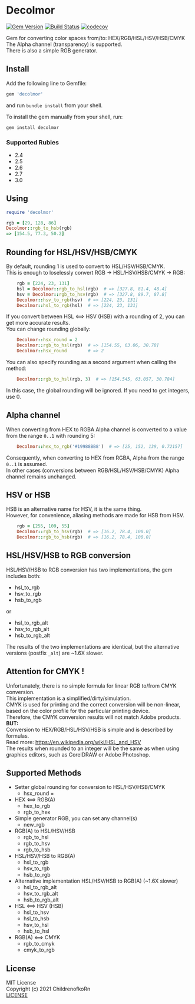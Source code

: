 # Decolmor
[![Gem Version](https://badge.fury.io/rb/decolmor.svg)](https://badge.fury.io/rb/decolmor)
[![Build Status](https://app.travis-ci.com/ChildrenofkoRn/decolmor.svg?token=ssJ5zvqjK7iZ4F1TaeQn&branch=main)](https://app.travis-ci.com/ChildrenofkoRn/decolmor)
[![codecov](https://codecov.io/gh/ChildrenofkoRn/decolmor/branch/main/graph/badge.svg?token=5P4OQUXC3N)](https://codecov.io/gh/ChildrenofkoRn/decolmor)

Gem for converting color spaces from/to: HEX/RGB/HSL/HSV/HSB/CMYK  
The Alpha channel (transparency) is supported.  
There is also a simple RGB generator.  

## Install
Add the following line to Gemfile:

```ruby
gem 'decolmor'
```
and run `bundle install` from your shell.

To install the gem manually from your shell, run:

```shell
gem install decolmor
```
### Supported Rubies
 - 2.4
 - 2.5
 - 2.6
 - 2.7
 - 3.0

## Using
```ruby
require 'decolmor'

rgb = [29, 128, 86]
Decolmor::rgb_to_hsb(rgb)
=> [154.5, 77.3, 50.2]
```
## Rounding for HSL/HSV/HSB/CMYK
By default, rounding 1 is used to convert to HSL/HSV/HSB/CMYK.  
This is enough to loselessly convert RGB -> HSL/HSV/HSB/CMYK -> RGB:
```ruby
    rgb = [224, 23, 131]  
    hsl = Decolmor::rgb_to_hsl(rgb)  # => [327.8, 81.4, 48.4]
    hsv = Decolmor::rgb_to_hsv(rgb)  # => [327.8, 89.7, 87.8]
    Decolmor::hsv_to_rgb(hsv)  # => [224, 23, 131]
    Decolmor::hsl_to_rgb(hsl)  # => [224, 23, 131]
```
If you convert between HSL <==> HSV (HSB) with a rounding of 2, you can get more accurate results.  
You can change rounding globally:
```ruby
    Decolmor::hsx_round = 2
    Decolmor::rgb_to_hsl(rgb)  # => [154.55, 63.06, 30.78]
    Decolmor::hsx_round        # => 2
```
You can also specify rounding as a second argument when calling the method:
```ruby
    Decolmor::rgb_to_hsl(rgb, 3)  # => [154.545, 63.057, 30.784]
```
In this case, the global rounding will be ignored.
If you need to get integers, use 0.
	
## Alpha channel
When converting from HEX to RGBA Alpha channel is converted to a value from the range `0..1` with rounding 5:
```ruby
    Decolmor::hex_to_rgb('#19988BB8')  # => [25, 152, 139, 0.72157]
```
Consequently, when converting to HEX from RGBA, Alpha from the range `0..1` is assumed.  
In other cases (conversions between RGB/HSL/HSV/HSB/CMYK) Alpha channel remains unchanged.

## HSV or HSB
HSB is an alternative name for HSV, it is the same thing.  
However, for convenience, aliasing methods are made for HSB from HSV.
```ruby
    rgb = [255, 109, 55]  
    Decolmor::rgb_to_hsv(rgb)  # => [16.2, 78.4, 100.0]
    Decolmor::rgb_to_hsb(rgb)  # => [16.2, 78.4, 100.0]
```
## HSL/HSV/HSB to RGB conversion
HSL/HSV/HSB to RGB conversion has two implementations, the gem includes both:
- hsl_to_rgb
- hsv_to_rgb
- hsb_to_rgb

or  
- hsl_to_rgb_alt
- hsv_to_rgb_alt
- hsb_to_rgb_alt

The results of the two implementations are identical, but the alternative versions (postfix `_alt`) are ~1.6X slower.

## Attention for CMYK !
Unfortunately, there is no simple formula for linear RGB to/from CMYK conversion.  
This implementation is a simplified/dirty/simulation.  
CMYK is used for printing and the correct conversion will be non-linear, based on the color profile for the particular printing device.  
Therefore, the CMYK conversion results will not match Adobe products.  
**BUT:**  
Conversion to HEX/RGB/HSL/HSV/HSB is simple and is described by formulas.  
Read more: https://en.wikipedia.org/wiki/HSL_and_HSV  
The results when rounded to an integer will be the same as when using graphics editors, such as CorelDRAW or Adobe Photoshop.

## Supported Methods
 - Setter global rounding for conversion to HSL/HSV/HSB/CMYK
   - hsx_round =
 - HEX <==> RGB(A)
   - hex_to_rgb
   - rgb_to_hex
  - Simple generator RGB, you can set any channel(s)
    - new_rgb
 - RGB(A) to HSL/HSV/HSB
   - rgb_to_hsl
   - rgb_to_hsv
   - rgb_to_hsb
 - HSL/HSV/HSB to RGB(A)
   - hsl_to_rgb
   - hsv_to_rgb
   - hsb_to_rgb
 - Alternative implementation HSL/HSV/HSB to RGB(A) (~1.6X slower)
   - hsl_to_rgb_alt
   - hsv_to_rgb_alt
   - hsb_to_rgb_alt
 - HSL <==> HSV (HSB)
   - hsl_to_hsv
   - hsl_to_hsb
   - hsv_to_hsl
   - hsb_to_hsl
 - RGB(A) <==> CMYK
   - rgb_to_cmyk
   - cmyk_to_rgb

## License
MIT License  
Copyright (c) 2021 ChildrenofkoRn  
[LICENSE](https://github.com/ChildrenofkoRn/decolmor/blob/master/LICENSE)
